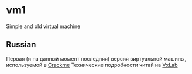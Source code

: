 # vm1
Simple and old virtual machine

## Russian 
Первая (и на данный момент последняя) версия виртуальной машины, используемой в [Сrackme](https://forum.reverse4you.org/showthread.php?t=1943)
Технические подробности читай на [VxLab](http://vxlab.info/?p=665)
